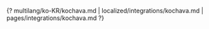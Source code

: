 {? multilang/ko-KR/kochava.md | localized/integrations/kochava.md | pages/integrations/kochava.md ?}
